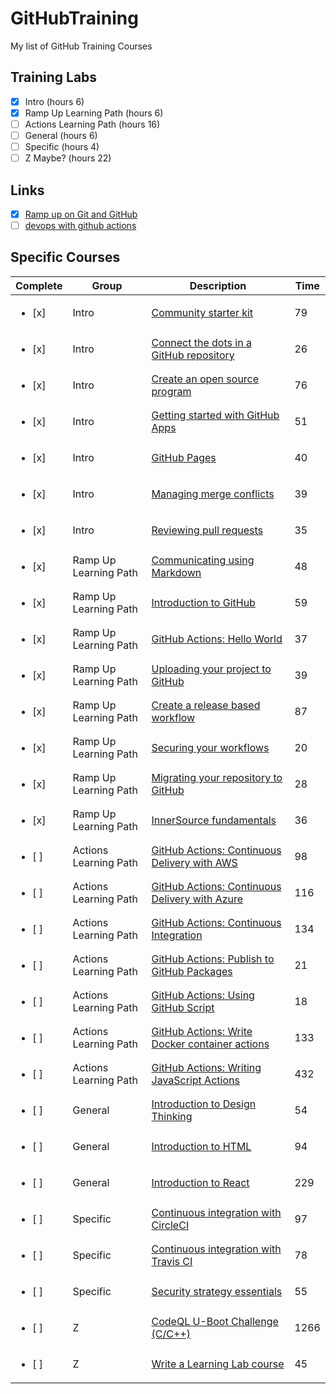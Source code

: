 # GitHubTraining
My list of GitHub Training Courses

## Training Labs
- [x] Intro (hours 6)
- [x] Ramp Up Learning Path (hours 6) 
- [ ] Actions Learning Path (hours 16)
- [ ] General (hours 6)
- [ ] Specific (hours 4)
- [ ] Z Maybe? (hours 22)

## Links
- [x] [Ramp up on Git and GitHub](https://lab.github.com/githubtraining/ramp-up-on-git-and-github)
- [ ] [devops with github actions](https://lab.github.com/githubtraining/devops-with-github-actions)

## Specific Courses
|Complete|Group|Description|Time|
|-|-|-|-|
| <ul><li>[x] </li></ul>|Intro|[Community starter kit](https://lab.github.com/githubtraining/community-starter-kit)|79|
| <ul><li>[x] </li></ul>|Intro|[Connect the dots in a GitHub repository](https://lab.github.com/githubtraining/connect-the-dots-in-a-github-repository)|26|
| <ul><li>[x] </li></ul>|Intro|[Create an open source program](https://lab.github.com/githubtraining/create-an-open-source-program)|76|
| <ul><li>[x] </li></ul>|Intro|[Getting started with GitHub Apps](https://lab.github.com/githubtraining/getting-started-with-github-apps)|51|
| <ul><li>[x] </li></ul>|Intro|[GitHub Pages](https://lab.github.com/githubtraining/github-pages)|40|
| <ul><li>[x] </li></ul>|Intro|[Managing merge conflicts](https://lab.github.com/githubtraining/managing-merge-conflicts)|39|
| <ul><li>[x] </li></ul>|Intro|[Reviewing pull requests](https://lab.github.com/githubtraining/reviewing-pull-requests)|35|
| <ul><li>[x] </li></ul>|Ramp Up Learning Path|[Communicating using Markdown](https://lab.github.com/githubtraining/communicating-using-markdown)|48|
| <ul><li>[x] </li></ul>|Ramp Up Learning Path|[Introduction to GitHub](https://lab.github.com/githubtraining/introduction-to-github)|59|
| <ul><li>[x] </li></ul>|Ramp Up Learning Path|[GitHub Actions: Hello World](https://lab.github.com/githubtraining/github-actions:-hello-world)|37|
| <ul><li>[x] </li></ul>|Ramp Up Learning Path|[Uploading your project to GitHub](https://lab.github.com/githubtraining/uploading-your-project-to-github)|39|
| <ul><li>[x] </li></ul>|Ramp Up Learning Path|[Create a release based workflow](https://lab.github.com/githubtraining/create-an-open-source-program)|87|
| <ul><li>[x] </li></ul>|Ramp Up Learning Path|[Securing your workflows](https://lab.github.com/githubtraining/securing-your-workflows)|20|
| <ul><li>[x] </li></ul>|Ramp Up Learning Path|[Migrating your repository to GitHub](https://lab.github.com/githubtraining/migrating-your-repository-to-github)|28|
| <ul><li>[x] </li></ul>|Ramp Up Learning Path|[InnerSource fundamentals](https://lab.github.com/githubtraining/innersource-fundamentals)|36|
| <ul><li>[ ] </li></ul>|Actions Learning Path|[GitHub Actions: Continuous Delivery with AWS](https://lab.github.com/githubtraining/github-actions:-continuous-delivery-with-aws)|98|
| <ul><li>[ ] </li></ul>|Actions Learning Path|[GitHub Actions: Continuous Delivery with Azure](https://lab.github.com/githubtraining/github-actions:-continuous-delivery-with-azure)|116|
| <ul><li>[ ] </li></ul>|Actions Learning Path|[GitHub Actions: Continuous Integration](https://lab.github.com/githubtraining/github-actions:-continuous-integration)|134|
| <ul><li>[ ] </li></ul>|Actions Learning Path|[GitHub Actions: Publish to GitHub Packages](https://lab.github.com/githubtraining/github-actions:-publish-to-github-packages)|21|
| <ul><li>[ ] </li></ul>|Actions Learning Path|[GitHub Actions: Using GitHub Script](https://lab.github.com/githubtraining/github-actions:-using-github-script)|18|
| <ul><li>[ ] </li></ul>|Actions Learning Path|[GitHub Actions: Write Docker container actions](https://lab.github.com/githubtraining/github-actions:-write-docker-container-actions)|133|
| <ul><li>[ ] </li></ul>|Actions Learning Path|[GitHub Actions: Writing JavaScript Actions](https://lab.github.com/githubtraining/github-actions:-writing-javascript-actions)|432|
| <ul><li>[ ] </li></ul>|General|[Introduction to Design Thinking](https://lab.github.com/githubtraining/introduction-to-design-thinking)|54|
| <ul><li>[ ] </li></ul>|General|[Introduction to HTML](https://lab.github.com/githubtraining/introduction-to-html)|94|
| <ul><li>[ ] </li></ul>|General|[Introduction to React](https://lab.github.com/githubtraining/introduction-to-react)|229|
| <ul><li>[ ] </li></ul>|Specific|[Continuous integration with CircleCI](https://lab.github.com/githubtraining/continuous-integration-with-circleci)|97|
| <ul><li>[ ] </li></ul>|Specific|[Continuous integration with Travis CI](https://lab.github.com/githubtraining/continuous-integration-with-travis-ci)|78|
| <ul><li>[ ] </li></ul>|Specific|[Security strategy essentials](https://lab.github.com/githubtraining/security-strategy-essentials)|55|
| <ul><li>[ ] </li></ul>|Z|[CodeQL U-Boot Challenge (C/C++)](https://lab.github.com/githubtraining/codeql-u-boot-challenge-(cc++))|1266|
| <ul><li>[ ] </li></ul>|Z|[Write a Learning Lab course](https://lab.github.com/githubtraining/write-a-learning-lab-course)|45|

